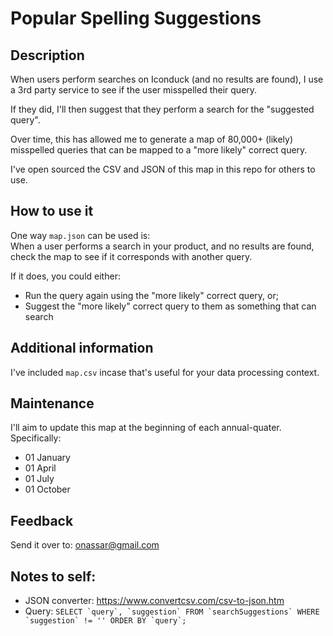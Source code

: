 # Popular Spelling Suggestions


## Description
When users perform searches on Iconduck (and no results are found), I use a 3rd
party service to see if the user misspelled their query.

If they did, I'll then suggest that they perform a search for the "suggested
query".

Over time, this has allowed me to generate a map of 80,000+ (likely) misspelled
queries that can be mapped to a "more likely" correct query.

I've open sourced the CSV and JSON of this map in this repo for others to use.


## How to use it
One way `map.json` can be used is:  
When a user performs a search in your product, and no results are found, check
the map to see if it corresponds with another query.

If it does, you could either:
- Run the query again using the "more likely" correct query, or;
- Suggest the "more likely" correct query to them as something that can search


## Additional information
I've included `map.csv` incase that's useful for your data processing context.


## Maintenance
I'll aim to update this map at the beginning of each annual-quater.
Specifically:
- 01 January
- 01 April
- 01 July
- 01 October


## Feedback
Send it over to: [onassar@gmail.com](mailto:onassar@gmail.com)


## Notes to self:
- JSON converter: https://www.convertcsv.com/csv-to-json.htm
- Query: ```SELECT `query`, `suggestion` FROM `searchSuggestions` WHERE `suggestion` != '' ORDER BY `query`;```
